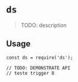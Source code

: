 # `ds`

> TODO: description

## Usage

```
const ds = require('ds');

// TODO: DEMONSTRATE API
// teste trigger 8
```
